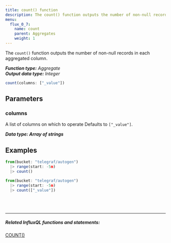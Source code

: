 ```yaml
---
title: count() function
description: The count() function outputs the number of non-null records in each aggregated column.
menu:
  flux_0_7:
    name: count
    parent: Aggregates
    weight: 1
---
```


The `count()` function outputs the number of non-null records in each aggregated column.

_**Function type:** Aggregate_  
_**Output data type:** Integer_

```js
count(columns: ["_value"])
```

## Parameters

### columns
A list of columns on which to operate
Defaults to `["_value"]`.

_**Data type: Array of strings**_

## Examples
```js
from(bucket: "telegraf/autogen")
  |> range(start: -5m)
  |> count()
```

```js
from(bucket: "telegraf/autogen")
  |> range(start: -5m)
  |> count(["_value"])
```

<hr style="margin-top:4rem"/>

##### Related InfluxQL functions and statements:
[COUNT()](/influxdb/latest/query_language/functions/#count)

